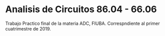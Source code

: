 # Analisis de Circuitos 86.04 - 66.06
Trabajo Practico final de la materia ADC, FIUBA. Correspndiente al primer cuatrimestre de 2019.
